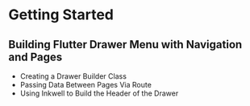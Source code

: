 # Getting Started
## Building Flutter Drawer Menu with Navigation and Pages

- Creating a Drawer Builder Class
- Passing Data Between Pages Via Route
- Using Inkwell to Build the Header of the Drawer
